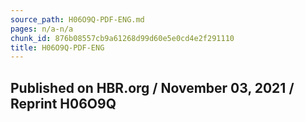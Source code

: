 ```yaml
---
source_path: H06O9Q-PDF-ENG.md
pages: n/a-n/a
chunk_id: 876b08557cb9a61268d99d60e5e0cd4e2f291110
title: H06O9Q-PDF-ENG
---
```

## Published on HBR.org / November 03, 2021 / Reprint H06O9Q
